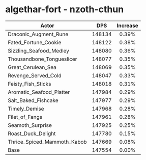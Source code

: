 # algethar-fort - nzoth-cthun
| Actor | DPS | Increase |
|---|:---:|:---:|
|Draconic_Augment_Rune|148134|0.39%|
|Fated_Fortune_Cookie|148122|0.38%|
|Sizzling_Seafood_Medley|148080|0.36%|
|Thousandbone_Tongueslicer|148077|0.35%|
|Great_Cerulean_Sea|148069|0.35%|
|Revenge_Served_Cold|148047|0.33%|
|Feisty_Fish_Sticks|148018|0.31%|
|Aromatic_Seafood_Platter|147984|0.29%|
|Salt_Baked_Fishcake|147977|0.29%|
|Timely_Demise|147968|0.28%|
|Filet_of_Fangs|147961|0.28%|
|Seamoth_Surprise|147925|0.25%|
|Roast_Duck_Delight|147780|0.15%|
|Thrice_Spiced_Mammoth_Kabob|147669|0.08%|
|Base|147554|0.00%|
